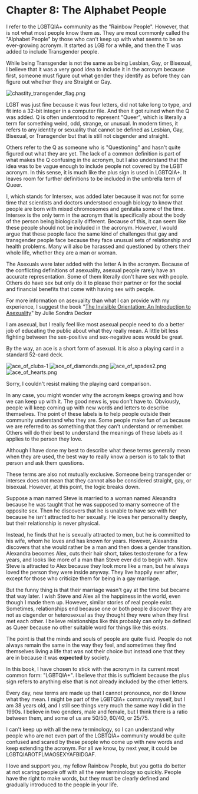 # Chapter 8: The Alphabet People

I refer to the LGBTQIA+ community as the "Rainbow People". However, that is not what most people know them as. They are most commonly called the "Alphabet People" by those who can't keep up with what seems to be an ever-growing acronym. It started as LGB for a while, and then the T was added to include Transgender people.

While being Transgender is not the same as being Lesbian, Gay, or Bisexual, I believe that it was a very good idea to include it in the acronym because first, someone must figure out what gender they identify as before they can figure out whether they are Straight or Gay.

![chastity_transgender_flag.png](https://chastitywhiterose.com/wp-content/uploads/2025/06/chastity_transgender_flag.png)

LGBT was just fine because it was four letters, did not take long to type, and fit into a 32-bit integer in a computer file. And then it got ruined when the Q was added. Q is often understood to represent "Queer", which is literally a term for something weird, odd, strange, or unusual. In modern times, it refers to any identity or sexuality that cannot be defined as Lesbian, Gay, Bisexual, or Transgender but that is still not cisgender and straight.

Others refer to the Q as someone who is "Questioning" and hasn't quite figured out what they are yet. The lack of a common definition is part of what makes the Q confusing in the acronym, but I also understand that the idea was to be vague enough to include people not covered by the LGBT acronym. In this sense, it is much like the plus sign is used in LGBTQIA+. It leaves room for further definitions to be included in the umbrella term of Queer.

I, which stands for Intersex, was added later because it was not for some time that scientists and doctors understood enough biology to know that people are born with mixed chromosomes and genitalia some of the time. Intersex is the only term in the acronym that is specifically about the body of the person being biologically different. Because of this, it can seem like these people should not be included in the acronym. However, I would argue that these people face the same kind of challenges that gay and transgender people face because they face unusual sets of relationship and health problems. Many will also be harassed and questioned by others their whole life, whether they are a man or woman.

The Asexuals were later added with the letter A in the acronym. Because of the conflicting definitions of asexuality, asexual people rarely have an accurate representation. Some of them literally don't have sex with people. Others do have sex but only do it to please their partner or for the social and financial benefits that come with having sex with people.

For more information on asexuality than what I can provide with my experience, I suggest the book "[The Invisible Orientation: An Introduction to Asexuality](https://www.amazon.com/Invisible-Orientation-Introduction-Asexuality-Generation/dp/1634502434)" by Julie Sondra Decker

I am asexual, but I really feel like most asexual people need to do a better job of educating the public about what they really mean. A little bit less fighting between the sex-positive and sex-negative aces would be great.

By the way, an ace is a short form of asexual. It is also a playing card in a standard 52-card deck.

![ace_of_clubs-1](https://chastitywhiterose.com/wp-content/uploads/2025/04/ace_of_clubs-1.png?w=180) ![ace_of_diamonds.png](https://chastitywhiterose.com/wp-content/uploads/2025/04/ace_of_diamonds.png?w=180) ![ace_of_spades2.png](https://chastitywhiterose.com/wp-content/uploads/2025/04/ace_of_spades2.png?w=180) ![ace_of_hearts.png](https://chastitywhiterose.com/wp-content/uploads/2025/04/ace_of_hearts.png?w=180)

Sorry, I couldn't resist making the playing card comparison.

In any case, you might wonder why the acronym keeps growing and how we can keep up with it. The good news is, you don't have to. Obviously, people will keep coming up with new words and letters to describe themselves. The point of these labels is to help people outside their community understand who they are. Some people make fun of us because we are referred to as something that they can't understand or remember. Others will do their best to understand the meanings of these labels as it applies to the person they love.

Although I have done my best to describe what these terms generally mean when they are used, the best way to really know a person is to talk to that person and ask them questions.

These terms are also not mutually exclusive. Someone being transgender or intersex does not mean that they cannot also be considered straight, gay, or bisexual. However, at this point, the logic breaks down.

Suppose a man named Steve is married to a woman named Alexandra because he was taught that he was supposed to marry someone of the opposite sex. Then he discovers that he is unable to have sex with her because he isn't attracted to her sexually. He loves her personality deeply, but their relationship is never physical.

Instead, he finds that he is sexually attracted to men, but he is committed to his wife, whom he loves and has known for years. However, Alexandra discovers that she would rather be a man and then does a gender transition. Alexandra becomes Alex, cuts their hair short, takes testosterone for a few years, and looks like more of a man than Steve ever did to begin with. Now Steve is attracted to Alex because they look more like a man, but he always loved the person they were inside anyway. They live happily ever after, except for those who criticize them for being in a gay marriage.

But the funny thing is that their marriage wasn't gay at the time but became that way later. I wish Steve and Alex all the happiness in the world, even though I made them up. However, similar stories of real people exist. Sometimes, relationships end because one or both people discover they are not as cisgender or heterosexual as they thought they were when they first met each other. I believe relationships like this probably can only be defined as Queer because no other suitable word for things like this exists.

The point is that the minds and souls of people are quite fluid. People do not always remain the same in the way they feel, and sometimes they find themselves living a life that was not their choice but instead one that they are in because it was **expected** by society.

In this book, I have chosen to stick with the acronym in its current most common form: "LGBTQIA+". I believe that this is sufficient because the plus sign refers to anything else that is not already included by the other letters.

Every day, new terms are made up that I cannot pronounce, nor do I know what they mean. I might be part of the LGBTQIA+ community myself, but I am 38 years old, and I still see things very much the same way I did in the 1990s. I believe in two genders, male and female, but I think there is a ratio between them, and some of us are 50/50, 60/40, or 25/75.

I can't keep up with all the new terminology, so I can understand why people who are not even part of the LGBTQIA+ community would be quite confused and scared by these people who come up with new words and keep extending the acronym. For all we know, by next year, it could be LGBTQIAROTFLMAOSEXYAFBIDGAF.

I love and support you, my fellow Rainbow People, but you gotta do better at not scaring people off with all the new terminology so quickly. People have the right to make words, but they must be clearly defined and gradually introduced to the people in your life.
